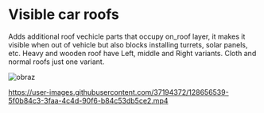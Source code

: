 # Visible car roofs
 Adds additional roof vechicle parts that occupy on_roof layer, it makes it visible when out of vehicle but also blocks installing turrets, solar panels, etc.
 Heavy and wooden roof have Left, middle and Right variants. Cloth and normal roofs just one variant.
 
 ![obraz](https://user-images.githubusercontent.com/37194372/128656415-41a778c6-f76f-46a3-aefc-297280f95d66.png)

https://user-images.githubusercontent.com/37194372/128656539-5f0b84c3-3faa-4c4d-90f6-b84c53db5ce2.mp4
